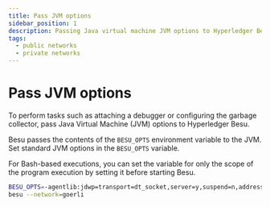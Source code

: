 ```yaml
---
title: Pass JVM options
sidebar_position: 1
description: Passing Java virtual machine JVM options to Hyperledger Besu at runtime
tags:
  - public networks
  - private networks
---
```


# Pass JVM options

To perform tasks such as attaching a debugger or configuring the garbage collector, pass Java Virtual Machine (JVM) options to Hyperledger Besu.

Besu passes the contents of the `BESU_OPTS` environment variable to the JVM. Set standard JVM options in the `BESU_OPTS` variable.

For Bash-based executions, you can set the variable for only the scope of the program execution by setting it before starting Besu.

```bash
BESU_OPTS=-agentlib:jdwp=transport=dt_socket,server=y,suspend=n,address=5005 \
besu --network=goerli
```
